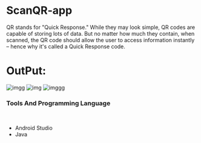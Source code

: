 # ScanQR-app
QR stands for "Quick Response." While they may look simple, QR codes are capable of storing lots of data. But no matter how much they contain, when scanned, the QR code should allow the user to access information instantly – hence why it's called a Quick Response code.

<h1>OutPut:</h1>

![imgg](https://user-images.githubusercontent.com/75168319/226122610-9c4f8886-2d28-4f91-8fe0-bf6bc55878f0.jpg)
![img](https://user-images.githubusercontent.com/75168319/226122568-db036981-c00b-45fd-9160-8856767d8635.jpg)
![imggg](https://user-images.githubusercontent.com/75168319/226122658-bcb746c2-b118-4de9-988f-6fb597073b6a.jpg)


<h3>Tools And Programming Language</h3>
<br>
<ul>
<li>Android Studio</li>
<li>Java</li>
</ul>
